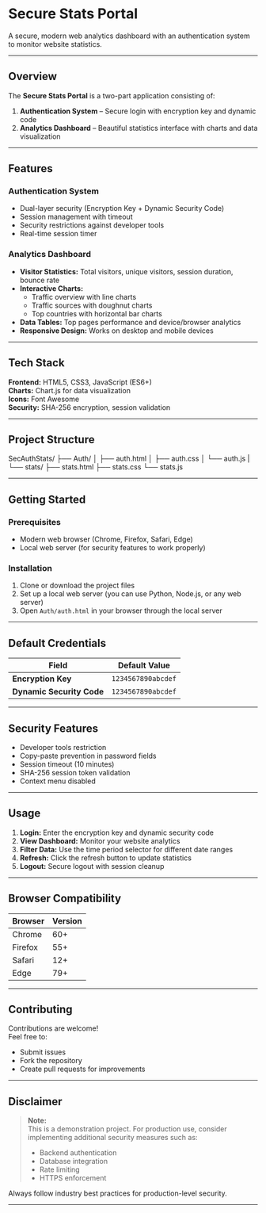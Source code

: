 # Secure Stats Portal

A secure, modern web analytics dashboard with an authentication system to monitor website statistics.

---

## Overview

The **Secure Stats Portal** is a two-part application consisting of:

1. **Authentication System** – Secure login with encryption key and dynamic code  
2. **Analytics Dashboard** – Beautiful statistics interface with charts and data visualization

---

## Features

### Authentication System
- Dual-layer security (Encryption Key + Dynamic Security Code)
- Session management with timeout
- Security restrictions against developer tools
- Real-time session timer

### Analytics Dashboard
- **Visitor Statistics:** Total visitors, unique visitors, session duration, bounce rate  
- **Interactive Charts:**
  - Traffic overview with line charts  
  - Traffic sources with doughnut charts  
  - Top countries with horizontal bar charts  
- **Data Tables:** Top pages performance and device/browser analytics  
- **Responsive Design:** Works on desktop and mobile devices

---

## Tech Stack

**Frontend:** HTML5, CSS3, JavaScript (ES6+)  
**Charts:** Chart.js for data visualization  
**Icons:** Font Awesome  
**Security:** SHA-256 encryption, session validation

---

## Project Structure

SecAuthStats/
├── Auth/
│     ├── auth.html 
│     ├── auth.css
│     └── auth.js
|
└── stats/
      ├── stats.html
      ├── stats.css
      └── stats.js

---

## Getting Started

### Prerequisites
- Modern web browser (Chrome, Firefox, Safari, Edge)
- Local web server (for security features to work properly)

### Installation

1. Clone or download the project files  
2. Set up a local web server (you can use Python, Node.js, or any web server)  
3. Open `Auth/auth.html` in your browser through the local server  

---

## Default Credentials

| Field | Default Value |
|-------|----------------|
| **Encryption Key** | `1234567890abcdef` |
| **Dynamic Security Code** | `1234567890abcdef` |

---

## Security Features

- Developer tools restriction  
- Copy-paste prevention in password fields  
- Session timeout (10 minutes)  
- SHA-256 session token validation  
- Context menu disabled  

---

## Usage

1. **Login:** Enter the encryption key and dynamic security code  
2. **View Dashboard:** Monitor your website analytics  
3. **Filter Data:** Use the time period selector for different date ranges  
4. **Refresh:** Click the refresh button to update statistics  
5. **Logout:** Secure logout with session cleanup  

---

## Browser Compatibility

| Browser | Version |
|----------|----------|
| Chrome | 60+ |
| Firefox | 55+ |
| Safari | 12+ |
| Edge | 79+ |

---

## Contributing

Contributions are welcome!  
Feel free to:
- Submit issues  
- Fork the repository  
- Create pull requests for improvements  

---

## Disclaimer

> **Note:**  
> This is a demonstration project. For production use, consider implementing additional security measures such as:
> - Backend authentication  
> - Database integration  
> - Rate limiting  
> - HTTPS enforcement  

Always follow industry best practices for production-level security.

---
